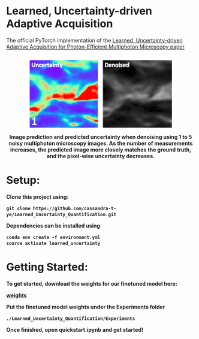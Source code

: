 # Learned, Uncertainty-driven Adaptive Acquisition
The official PyTorch implementation of the [Learned, Uncertainty-driven Adaptive Acquisition for Photon-Efficient Multiphoton Microscopy paper](https://arxiv.org/abs/2310.16102)

<div align="center">
  <img src="./readme_graphics/teaser.gif" width="80%" />
  <br/>
  <div align="center" width="80%">
    <figcaption display="table-caption" width="80%"><b> Image prediction and predicted uncertainty when denoising using 1 to 5 noisy multiphoton microscopy images. As the number of measurements increases, the predicted image more closely matches the ground truth, and the pixel-wise uncertainty decreases. </figcaption>
  </div>
</div>

# Setup: 
Clone this project using:

```
git clone https://github.com/cassandra-t-ye/Learned_Uncertainty_Quantification.git
```

Dependencies can be installed using

```
conda env create -f environment.yml
source activate learned_uncertainty
```

# Getting Started:

To get started, download the weights for our finetuned model here:

[weights](https://drive.google.com/file/d/1tTP6eeCMWohNpm9i2Mq49IbK-M6VXpE8/view?usp=sharing)

Put the finetuned model weights under the **Experiments** folder
```
./Learned_Uncertainty_Quantification/Experiments
```
Once finished, open **quickstart.ipynb** and get started!


